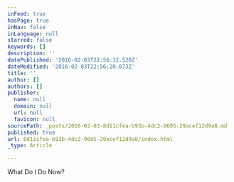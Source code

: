 ```yaml
---
inFeed: true
hasPage: true
inNav: false
inLanguage: null
starred: false
keywords: []
description: ''
datePublished: '2016-02-03T22:56:32.520Z'
dateModified: '2016-02-03T22:56:20.073Z'
title: ''
author: []
authors: []
publisher:
  name: null
  domain: null
  url: null
  favicon: null
sourcePath: _posts/2016-02-03-8d11cfea-b93b-4dc2-9605-29acef12d9a8.md
published: true
url: 8d11cfea-b93b-4dc2-9605-29acef12d9a8/index.html
_type: Article

---
```

What Do I Do Now?